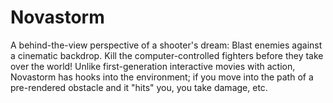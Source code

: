 Novastorm
=========

A behind-the-view perspective of a shooter's dream: Blast enemies against a cinematic backdrop. Kill the computer-controlled fighters before they take over the world!  Unlike first-generation interactive movies with action, Novastorm has hooks into the environment; if you move into the path of a pre-rendered obstacle and it "hits" you, you take damage, etc. 
